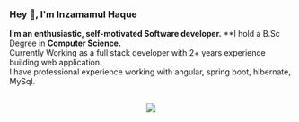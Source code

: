 ### Hey 👋, I'm Inzamamul Haque 
**I’m an enthusiastic, self-motivated Software developer.**
**I hold a B.Sc Degree in **Computer Science.** 
<br>
Currently Working as a full stack developer with 2+ years experience building web application.
<br>
I have professional experience working with angular, spring boot, hibernate, MySql.
<br>
<br>
<p align='center'>
<img align='center'  src="https://github-readme-stats.vercel.app/api?username=inzamamul-haque">
<p/>
